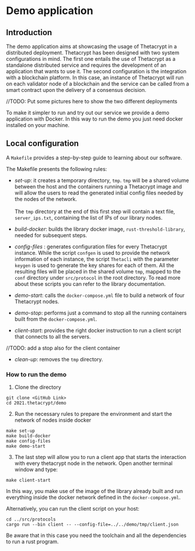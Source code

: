 # Demo application 

## Introduction 

The demo application aims at showcasing the usage of Thetacrypt in a distributed deployment. Thetacrypt has been designed with two system configurations in mind. The first one entails the use of Thetacrypt as a standalone distributed service and requires the development of an application that wants to use it. The second configuration is the integration with a blockchain platform. In this case, an instance of Thetacrypt will run on each validator node of a blockchain and the service can be called from a smart contract upon the delivery of a consensus decision.

//TODO: Put some pictures here to show the two different deployments

To make it simpler to run and try out our service we provide a demo application with Docker. In this way to run the demo you just need docker installed on your machine.

## Local configuration

A `Makefile` provides a step-by-step guide to learning about our software.

The Makefile presents the following rules:

- *set-up*: it creates a temporary directory, `tmp`. `tmp` will be a shared volume between the host and the containers running a Thetacrypt image and will allow the users to read the generated initial config files needed by the nodes of the network.  <br>
<br> The `tmp` directory at the end of this first step will contain a text file, `server_ips.txt`, containing the list of IPs of our library nodes.  <br>

- *build-docker*: builds the library docker image, `rust-threshold-library`, needed for subsequent steps.

- *config-files* : generates configuration files for every Thetacrypt instance. While the script `confgen` is used to provide the network information of each instance, the script `Thetacli` with the parameter `keygen` is used to generate the key shares for each of them. All the resulting files will be placed in the shared volume `tmp`, mapped to the `conf` directory under `src/protocol` in the root directory.  To read more about these scripts you can refer to the library documentation.

- *demo-start*: calls the `docker-compose.yml` file to build a network of four Thetacrypt nodes.

- *demo-stop*: performs just a command to stop all the running containers built from the `docker-compose.yml`.

- *client-start*: provides the right docker instruction to run a client script that connects to all the servers.

//TODO: add a stop also for the client container

- *clean-up*: removes the `tmp` directory.

### How to run the demo 

1) Clone the directory <br> 
```
git clone <GitHub Link>
cd 2021.thetacrypt/demo
```
2) Run the necessary rules to prepare the environment and start the network of nodes inside docker <br>
```
make set-up
make build-docker
make config-files
make demo-start
```
3) The last step will allow you to run a client app that starts the interaction with every thetacrypt node in the network. Open another terminal window and type: 
```
make client-start
```

In this way, you make use of the image of the library already built and run everything inside the docker network defined in the `docker-compose.yml`.

Alternatively, you can run the client script on your host: 
```
cd ../src/protocols
cargo run --bin client -- --config-file=../../demo/tmp/client.json
```

Be aware that in this case you need the toolchain and all the dependencies to run a rust program.  
